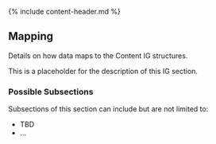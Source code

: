 {% include content-header.md %}

<h2 class="no-number">Mapping</h2>

Details on how data maps to the Content IG structures.

This is a placeholder for the description of this IG section.

<h3 class="no-number">Possible Subsections</h3>

Subsections of this section can include but are not limited to:
- TBD
- ...